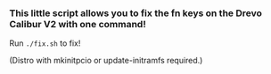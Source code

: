 ### This little script allows you to fix the fn keys on the Drevo Calibur V2 with one command!

Run `./fix.sh` to fix!

(Distro with mkinitpcio or update-initramfs required.)
